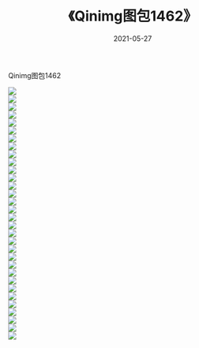 ﻿---
layout: post
title:  《Qinimg图包1462》
date:   2021-05-27
img: http://imgx.orgx.ga/Qinimg图包/Qinimg图包1462/000.jpg
categories: [美女, 清纯, 唯美]
---

Qinimg图包1462

 ![](http://imgx.orgx.ga/Qinimg图包/Qinimg图包1462/001.jpg) <br>![](http://imgx.orgx.ga/Qinimg图包/Qinimg图包1462/002.jpg) <br>![](http://imgx.orgx.ga/Qinimg图包/Qinimg图包1462/003.jpg) <br>![](http://imgx.orgx.ga/Qinimg图包/Qinimg图包1462/004.jpg) <br>![](http://imgx.orgx.ga/Qinimg图包/Qinimg图包1462/005.jpg) <br>![](http://imgx.orgx.ga/Qinimg图包/Qinimg图包1462/006.jpg) <br>![](http://imgx.orgx.ga/Qinimg图包/Qinimg图包1462/007.jpg) <br>![](http://imgx.orgx.ga/Qinimg图包/Qinimg图包1462/008.jpg) <br>![](http://imgx.orgx.ga/Qinimg图包/Qinimg图包1462/009.jpg) <br>![](http://imgx.orgx.ga/Qinimg图包/Qinimg图包1462/010.jpg) <br>![](http://imgx.orgx.ga/Qinimg图包/Qinimg图包1462/011.jpg) <br>![](http://imgx.orgx.ga/Qinimg图包/Qinimg图包1462/012.jpg) <br>![](http://imgx.orgx.ga/Qinimg图包/Qinimg图包1462/013.jpg) <br>![](http://imgx.orgx.ga/Qinimg图包/Qinimg图包1462/014.jpg) <br>![](http://imgx.orgx.ga/Qinimg图包/Qinimg图包1462/015.jpg) <br>![](http://imgx.orgx.ga/Qinimg图包/Qinimg图包1462/016.jpg) <br>![](http://imgx.orgx.ga/Qinimg图包/Qinimg图包1462/017.jpg) <br>![](http://imgx.orgx.ga/Qinimg图包/Qinimg图包1462/018.jpg) <br>![](http://imgx.orgx.ga/Qinimg图包/Qinimg图包1462/019.jpg) <br>![](http://imgx.orgx.ga/Qinimg图包/Qinimg图包1462/020.jpg) <br>![](http://imgx.orgx.ga/Qinimg图包/Qinimg图包1462/021.jpg) <br>![](http://imgx.orgx.ga/Qinimg图包/Qinimg图包1462/022.jpg) <br>![](http://imgx.orgx.ga/Qinimg图包/Qinimg图包1462/023.jpg) <br>![](http://imgx.orgx.ga/Qinimg图包/Qinimg图包1462/024.jpg) <br>![](http://imgx.orgx.ga/Qinimg图包/Qinimg图包1462/025.jpg) <br>![](http://imgx.orgx.ga/Qinimg图包/Qinimg图包1462/026.jpg) <br>![](http://imgx.orgx.ga/Qinimg图包/Qinimg图包1462/027.jpg) <br>![](http://imgx.orgx.ga/Qinimg图包/Qinimg图包1462/028.jpg) <br>![](http://imgx.orgx.ga/Qinimg图包/Qinimg图包1462/029.jpg) <br>![](http://imgx.orgx.ga/Qinimg图包/Qinimg图包1462/030.jpg) <br>![](http://imgx.orgx.ga/Qinimg图包/Qinimg图包1462/031.jpg) <br>![](http://imgx.orgx.ga/Qinimg图包/Qinimg图包1462/032.jpg) <br>